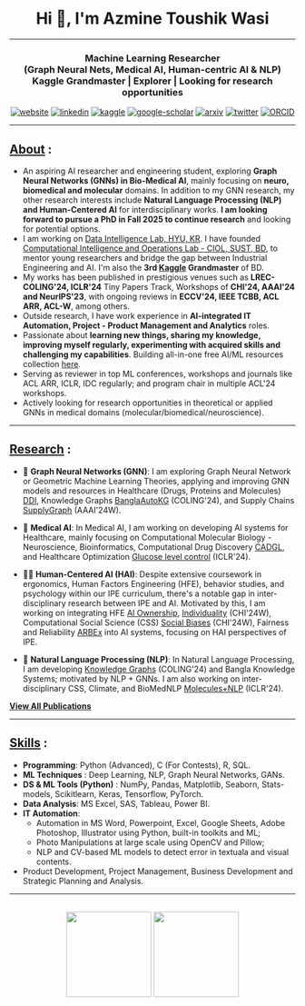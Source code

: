 <h1 align="center">Hi 👋, I'm Azmine Toushik Wasi</h1>

---
<h3 align="center">
Machine Learning Researcher</br> 
 (Graph Neural Nets, Medical AI, Human-centric AI & NLP) </br> 
Kaggle Grandmaster | Explorer | Looking for research opportunities
</h3>

<div align=center>
  
 [![website](https://img.shields.io/badge/-Website-blue?style=flat-square&logo=rss&color=1f1f15)](https://azminewasi.github.io) 
 [![linkedin](https://img.shields.io/badge/LinkedIn-%320beff?style=flat-square&logo=linkedin&color=1f1f18)](https://www.linkedin.com/in/azmine-toushik-wasi/) 
 [![kaggle](https://img.shields.io/badge/Kaggle-%2320beff?style=flat-square&logo=kaggle&color=1f1f1f)](https://www.kaggle.com/azminetoushikwasi) 
 [![google-scholar](https://img.shields.io/badge/Google%20Scholar-%2320beff?style=flat-square&logo=google-scholar&color=1f1f18)](https://scholar.google.com/citations?user=X3gRvogAAAAJ&hl=en)
 [![arxiv](https://img.shields.io/badge/arXiv-%2320beff?style=flat-square&amp;logo=arxiv&amp;color=1f1f15)](https://arxiv.org/a/wasi_a_1.html)
 [![twitter](https://img.shields.io/badge/Twitter-%2320beff?style=flat-square&amp;logo=twitter&amp;color=1f1f15)](https://twitter.com/AzmineWasi)
 [![ORCID](https://img.shields.io/badge/ORCID-%2320beff?style=flat-square&amp;logo=orcid&amp;color=1f1f15)](https://orcid.org/my-orcid?orcid=0000-0001-9509-5804)
  
</div>

---
## [**About**](https://azminewasi.github.io/index.html) :
- An aspiring AI researcher and engineering student, exploring **Graph Neural Networks (GNNs) in Bio-Medical AI**, mainly focusing on **neuro, biomedical and molecular** domains. In addition to my GNN research, my other research interests include **Natural Language Processing (NLP) and Human-Centered AI** for interdisciplinary works. **I am looking forward to pursue a PhD in Fall 2025 to continue research** and looking for potential options.
- I am working on [Data Intelligence Lab, HYU, KR](https://dilab.hanyang.ac.kr/). I have founded [Computational Intelligence and Operations Lab - CIOL, SUST, BD](https://ciol-sust.github.io/), to mentor young researchers and bridge the gap between Industrial Engineering and AI. I'm also the **3rd [Kaggle](https://www.kaggle.com/azminetoushikwasi/) Grandmaster** of BD.
- My works has been published in prestigious venues such as **LREC-COLING'24, ICLR'24** Tiny Papers Track, Workshops of **CHI'24, AAAI'24 and NeurIPS'23**, with ongoing reviews in **ECCV'24, IEEE TCBB, ACL ARR, ACL-W**, among others.
- Outside research, I have work experience in **AI-integrated IT Automation, Project - Product Management and Analytics** roles.
- Passionate about **learning new things, sharing my knowledge, improving myself regularly, experimenting with acquired skills and challenging my capabilities**. Building all-in-one free AI/ML resources collection [here](https://github.com/azminewasi/online-ml-university).
- Serving as reviewer in top ML conferences, workshops and journals like ACL ARR, ICLR, IDC regularly; and program chair in multiple ACL'24 workshops.
- Actively looking for research opportunities in theoretical or applied GNNs in medical domains (molecular/biomedical/neuroscience).

---

## [**Research**](https://azminewasi.github.io/) :
- 💠 **Graph Neural Networks (GNN)**: 
    I am exploring Graph Neural Network or Geometric Machine Learning Theories, applying and improving GNN models and resources in Healthcare (Drugs, Proteins and Molecules) [DDI](https://arxiv.org/abs/2403.17210),
    Knowledge Graphs [BanglaAutoKG](https://arxiv.org/abs/2404.03528) (COLING'24), and Supply Chains [SupplyGraph](https://arxiv.org/abs/2401.15299) (AAAI'24W).

- 🧬 **Medical AI**: 
    In Medical AI, I am working on developing AI systems for Healthcare, mainly focusing on Computational Molecular Biology - Neuroscience, Bioinformatics, Computational Drug Discovery [CADGL](https://arxiv.org/abs/2403.17210), 
    and Healthcare Optimization [Glucose level control](https://arxiv.org/abs/2402.13852) (ICLR'24).

- 🧑‍💻 **Human-Centered AI (HAI)**: 
    Despite extensive coursework in ergonomics, Human Factors Engineering (HFE), behavior studies, and psychology within our IPE curriculum, there's a notable gap in inter-disciplinary research between IPE and AI.
    Motivated by this, I am working on integrating HFE [AI Ownership](https://arxiv.org/abs/2404.00027), [Individuality](https://arxiv.org/abs/2404.00026) (CHI'24W),
    Computational Social Science (CSS) [Social Biases](https://heal-workshop.github.io/#:~:text=Exploring%20Bengali%20Religious%20Dialect%20Biases) (CHI'24W),
    Fairness and Reliability [ARBEx](https://arxiv.org/abs/2309.13402) into AI systems, focusing on HAI perspectives of IPE.

- 📝 **Natural Language Processing (NLP)**: 
    In Natural Language Processing, I am developing [Knowledge Graphs](https://arxiv.org/abs/2404.03528) (COLING'24) and Bangla Knowledge Systems; motivated by NLP + GNNs. 
    I am also working on inter-disciplinary CSS, Climate, and BioMedNLP [Molecules+NLP](https://openreview.net/forum?id=VUYCyH8fCw&) (ICLR'24).

[**View All Publications**](https://azminewasi.github.io/publications.html)
  
---

## [**Skills**](https://azminewasi.github.io/portfolio.html) :
- **Programming**: Python (Advanced), C (For Contests), R, SQL.
- **ML Techniques** : Deep Learning, NLP, Graph Neural Networks, GANs.
- **DS & ML Tools (Python)** : NumPy, Pandas, Matplotlib, Seaborn, Stats-models, Scikitlearn, Keras, Tensorflow, PyTorch.
- **Data Analysis**: MS Excel, SAS, Tableau, Power BI.
- **IT Automation**: 
  - Automation in MS Word, Powerpoint, Excel, Google Sheets, Adobe Photoshop, Illustrator using Python, built-in toolkits and ML; 
  - Photo Manipulations at large scale using OpenCV and Pillow; 
  - NLP and CV-based ML models to detect error in textuala and visual contents.
- Product Development, Project Management, Business Development and Strategic Planning and Analysis.
  
---

<p align=center>
  </br>

<img src="https://github-readme-stats.vercel.app/api?username=azminewasi&theme=github_dark&show_icons=true" height="150"/>
<a href="https://github.com/azminewasi/online-ml-university"><img src="https://github-readme-stats.vercel.app/api/pin/?username=azminewasi&repo=online-ml-university&theme=github_dark&show_owner=true" height="150"/></a>

</p>
